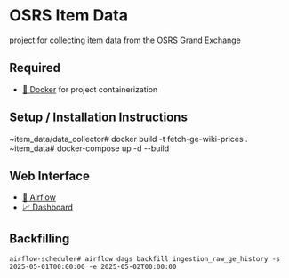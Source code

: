# OSRS Item Data
project for collecting item data from the OSRS Grand Exchange

## Required
- [🐳 Docker](https://www.docker.com/) for project containerization

## Setup / Installation Instructions
~item_data/data_collector# docker build -t fetch-ge-wiki-prices .
~item_data# docker-compose up -d --build 

## Web Interface
- [📅 Airflow](http://localhost:8080/home)
- [📈 Dashboard](http://localhost:8050)

## Backfilling
```
airflow-scheduler# airflow dags backfill ingestion_raw_ge_history -s 2025-05-01T00:00:00 -e 2025-05-02T00:00:00
```